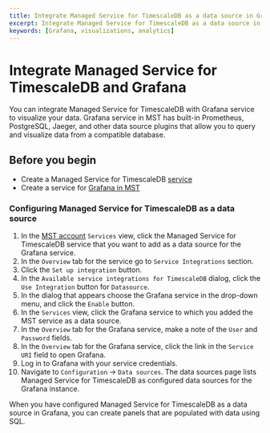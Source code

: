 ```yaml
---
title: Integrate Managed Service for TimescaleDB as a data source in Grafana
excerpt: Integrate Managed Service for TimescaleDB as a data source in Grafana to visualize your data
keywords: [Grafana, visualizations, analytics]
---
```


# Integrate Managed Service for TimescaleDB and Grafana

You can integrate Managed Service for TimescaleDB with Grafana service to visualize your data.
Grafana service in MST has built-in Prometheus, PostgreSQL, Jaeger, and other data source plugins
that allow you to query and visualize data from a compatible database.

## Before you begin

*   Create a Managed Service for TimescaleDB [service][mst-install]
*   Create a service for [Grafana in MST][grafana-install]

### Configuring Managed Service for TimescaleDB as a data source

<procedure>

1.  In the [MST account][mst-login] `Services` view, click the Managed Service
    for TimescaleDB service that you want to add as a data source for the Grafana
    service.
1.  In the `Overview` tab for the service go to `Service Integrations` section.
1.  Click the `Set up integration` button.
1.  In the `Available service integrations for TimescaleDB` dialog, click
    the `Use Integration` button for `Datasource`.
1.  In the dialog that appears choose the Grafana service in the drop-down menu,
    and click the `Enable` button.
1.  In the `Services` view, click the Grafana service to which you added the MST
    service as a data source.
1.  In the `Overview` tab for the Grafana service, make a note of the `User` and
    `Password` fields.
1.  In the `Overview` tab for the Grafana service, click the link in the
   `Service URI` field to open Grafana.
1.  Log in to Grafana with your service credentials.
1.  Navigate to `Configuration` → `Data sources`. The data sources page lists
    Managed Service for TimescaleDB as configured data sources for the Grafana instance.

</procedure>

When you have configured Managed Service for TimescaleDB as a data source in
Grafana, you can create panels that are populated with data using SQL.

[grafana-install]: /timescaledb/:currentVersion:/tutorials/grafana/installation/#create-a-new-service-for-grafana
[mst-install]: /install/:currentVersion:/installation-mst/#create-your-first-service
[mst-login]: https://portal.managed.timescale.com
